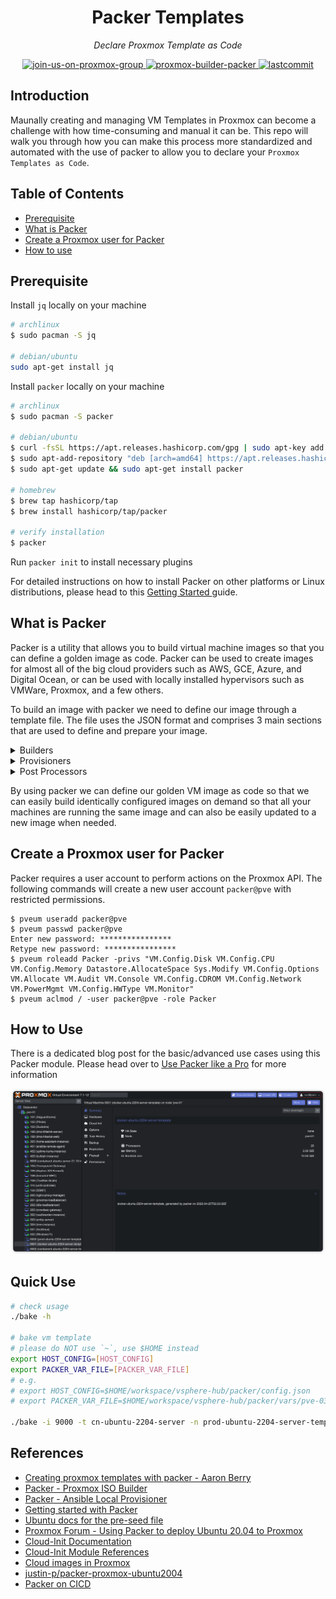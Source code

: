 <h1 align="center">Packer Templates</h1>
<p align="center">
    <em>Declare Proxmox Template as Code</em>
</p>
<p align="center">
    <a href="https://t.me/pve_zh">
        <img src="https://img.shields.io/badge/join-us%20on%20proxmox%20group-gray.svg?longCache=true&logo=proxmox&colorB=orange" alt="join-us-on-proxmox-group"/>
    </a>
    <a href="https://www.packer.io/plugins/builders/proxmox/">
        <img src="https://img.shields.io/badge/provider-proxmox%20builder-gray.svg?longCache=true&logo=packer&colorB=blueviolet" alt="proxmox-builder-packer"/>
    </a>
    <a href="https://github.com/TechProber/cloud-estate">
        <img src="https://img.shields.io/github/last-commit/TechProber/cloud-estate" alt="lastcommit"/>
    </a>
</p>

## Introduction

Maunally creating and managing VM Templates in Proxmox can become a challenge with how time-consuming and manual it can be. This repo will walk you through how you can make this process more standardized and automated with the use of packer to allow you to declare your `Proxmox Templates as Code`.

## Table of Contents

- [Prerequisite](#prerequisite)
- [What is Packer](#what-is-packer)
- [Create a Proxmox user for Packer](#create-proxmox-user-for-packer)
- [How to use](#how-to-use)

## Prerequisite

Install `jq` locally on your machine

```bash
# archlinux
$ sudo pacman -S jq

# debian/ubuntu
sudo apt-get install jq
```

Install `packer` locally on your machine

```bash
# archlinux
$ sudo pacman -S packer

# debian/ubuntu
$ curl -fsSL https://apt.releases.hashicorp.com/gpg | sudo apt-key add -
$ sudo apt-add-repository "deb [arch=amd64] https://apt.releases.hashicorp.com $(lsb_release -cs) main"
$ sudo apt-get update && sudo apt-get install packer

# homebrew
$ brew tap hashicorp/tap
$ brew install hashicorp/tap/packer

# verify installation
$ packer
```
Run `packer init` to install necessary plugins

For detailed instructions on how to install Packer on other platforms or Linux distributions, please head to this [ Getting Started ](https://learn.hashicorp.com/tutorials/packer/get-started-install-cli) guide.

## What is Packer

Packer is a utility that allows you to build virtual machine images so that you can define a golden image as code. Packer can be used to create images for almost all of the big cloud providers such as AWS, GCE, Azure, and Digital Ocean, or can be used with locally installed hypervisors such as VMWare, Proxmox, and a few others.

To build an image with packer we need to define our image through a template file. The file uses the JSON format and comprises 3 main sections that are used to define and prepare your image.

<details><summary>Builders</summary>

</br>

> Builders: Components of Packer that are able to create a machine image for a single platform. A builder is invoked as part of a build in order to create the actual resulting images.

</details>

<details><summary>Provisioners</summary>

</br>

> Provisioners: Install and configure software within a running machine prior to that machine being turned into a static image. Example provisioners include shell scripts, Chef, Puppet, etc.

</details>

<details><summary>Post Processors</summary>

</br>

> Provisioners: Install and configure software within a running machine prior to that machine being turned into a static image. Example provisioners include shell scripts, Chef, Puppet, etc.

</details>

By using packer we can define our golden VM image as code so that we can easily build identically configured images on demand so that all your machines are running the same image and can also be easily updated to a new image when needed.

## Create a Proxmox user for Packer

Packer requires a user account to perform actions on the Proxmox API. The following commands will create a new user account `packer@pve` with restricted permissions.

```
$ pveum useradd packer@pve
$ pveum passwd packer@pve
Enter new password: ****************
Retype new password: ****************
$ pveum roleadd Packer -privs "VM.Config.Disk VM.Config.CPU VM.Config.Memory Datastore.AllocateSpace Sys.Modify VM.Config.Options VM.Allocate VM.Audit VM.Console VM.Config.CDROM VM.Config.Network VM.PowerMgmt VM.Config.HWType VM.Monitor"
$ pveum aclmod / -user packer@pve -role Packer
```

## How to Use

There is a dedicated blog post for the basic/advanced use cases using this Packer module. Please head over to [Use Packer like a Pro](https://www.hikariai.net/blog/24-use-packer-like-a-pro/) for more information

![](https://github.com/TechProber/cloud-estate/blob/master/packer-templates/assets/screenshot.png?raw=true)

## Quick Use

```bash
# check usage
./bake -h

# bake vm template
# please do NOT use `~`, use $HOME instead
export HOST_CONFIG=[HOST_CONFIG]
export PACKER_VAR_FILE=[PACKER_VAR_FILE]
# e.g.
# export HOST_CONFIG=$HOME/workspace/vsphere-hub/packer/config.json
# export PACKER_VAR_FILE=$HOME/workspace/vsphere-hub/packer/vars/pve-03-ubuntu-2204.json

./bake -i 9000 -t cn-ubuntu-2204-server -n prod-ubuntu-2204-server-template -c $HOST_CONFIG -f $PACKER_VAR_FILE
```

## References

- [Creating proxmox templates with packer - Aaron Berry](https://dev.to/aaronktberry/creating-proxmox-templates-with-packer-1b35)
- [Packer - Proxmox ISO Builder](https://developer.hashicorp.com/packer/integrations/hashicorp/proxmox/latest/components/builder/iso)
- [Packer - Ansible Local Provisioner](https://www.packer.io/plugins/provisioners/ansible/ansible-local)
- [Getting started with Packer](https://packer.io/intro/getting-started/install.html)
- [Ubuntu docs for the pre-seed file](https://help.ubuntu.com/16.04/installation-guide/i386/apbs04.html)
- [Proxmox Forum - Using Packer to deploy Ubuntu 20.04 to Proxmox](https://forum.proxmox.com/threads/using-packer-to-deploy-ubuntu-20-04-to-proxmox.104275/)
- [Cloud-Init Documentation](https://cloudinit.readthedocs.io/en/0.7.7/index.html)
- [Cloud-Init Module References](https://cloudinit.readthedocs.io/en/latest/reference/modules.html)
- [Cloud images in Proxmox](https://gist.github.com/chriswayg/b6421dcc69cb3b7e41f2998f1150e1df)
- [justin-p/packer-proxmox-ubuntu2004](https://github.com/justin-p/packer-proxmox-ubuntu2004/blob/main/playbooks/tasks/enable_cloud-init.yml)
- [Packer on CICD](https://www.packer.io/guides/packer-on-cicd/pipelineing-builds)
